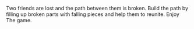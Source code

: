 Two friends are lost and the path between them is broken. Build the path by filling up broken parts with falling pieces and help them to reunite.
Enjoy The game.